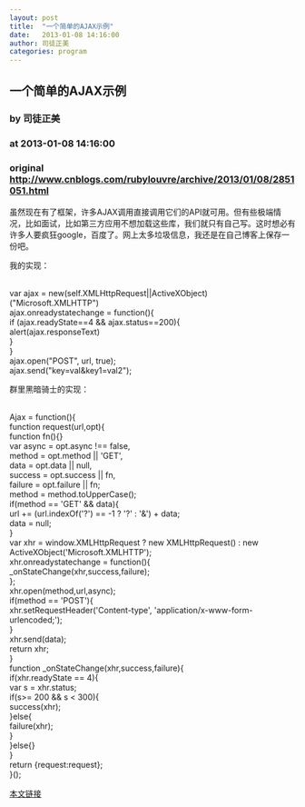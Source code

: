 ```yaml
---
layout: post
title:  "一个简单的AJAX示例"
date:   2013-01-08 14:16:00
author: 司徒正美
categories: program
---
```


## 一个简单的AJAX示例
### by 司徒正美
### at 2013-01-08 14:16:00
### original <http://www.cnblogs.com/rubylouvre/archive/2013/01/08/2851051.html>

<p>虽然现在有了框架，许多AJAX调用直接调用它们的API就可用。但有些极端情况，比如面试，比如第三方应用不想加载这些库，我们就只有自己写。这时想必有许多人要疯狂google，百度了。网上太多垃圾信息，我还是在自己博客上保存一份吧。</p><p>我的实现：</p><br>var ajax = new(self.XMLHttpRequest||ActiveXObject)("Microsoft.XMLHTTP")<br>ajax.onreadystatechange = function(){<br>  if (ajax.readyState==4 &amp;&amp; ajax.status==200){<br>      alert(ajax.responseText)<br>  }<br>}<br>ajax.open("POST", url, true);<br>ajax.send(&quot;key=val&amp;key1=val2&quot;);<br><p>群里黑暗骑士的实现：</p><br>Ajax = function(){<br>    function request(url,opt){<br>        function fn(){}<br>        var async   = opt.async !== false,<br>            method  = opt.method    || 'GET',<br>            data    = opt.data      || null,<br>            success = opt.success   || fn,<br>            failure = opt.failure   || fn;<br>            method  = method.toUpperCase();<br>        if(method == &#39;GET&#39; &amp;&amp; data){<br>            url += (url.indexOf(&#39;?&#39;) == -1 ? &#39;?&#39; : &#39;&amp;&#39;) + data;<br>            data = null;<br>        }<br>        var xhr = window.XMLHttpRequest ? new XMLHttpRequest() : new ActiveXObject('Microsoft.XMLHTTP');<br>        xhr.onreadystatechange = function(){<br>            _onStateChange(xhr,success,failure);<br>        };<br>        xhr.open(method,url,async);<br>        if(method == 'POST'){<br>            xhr.setRequestHeader('Content-type', 'application/x-www-form-urlencoded;');<br>        }<br>        xhr.send(data);<br>        return xhr; <br>    }<br>    function _onStateChange(xhr,success,failure){<br>        if(xhr.readyState == 4){<br>            var s = xhr.status;<br>            if(s&gt;= 200 &amp;&amp; s &lt; 300){<br>                success(xhr);<br>            }else{<br>                failure(xhr);<br>            }<br>        }else{}<br>    }<br>    return {request:request};   <br>}();<br><img src="http://www.cnblogs.com/rubylouvre/aggbug/2851051.html?type=1" width="1" height="1" alt=""><p><a href="http://www.cnblogs.com/rubylouvre/archive/2013/01/08/2851051.html">本文链接</a></p>
